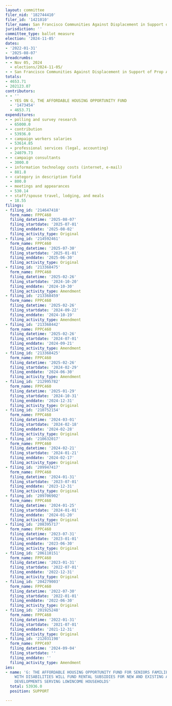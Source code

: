```yaml
---
layout: committee
filer_nid: '182744410'
filer_id: '1421010'
filer_name: San Francisco Communities Against Displacement in Support of Prop a
jurisdiction: ''
committee_type: ballot measure
election: '2024-11-05'
dates:
- '2022-01-31'
- '2025-08-07'
breadcrumbs:
- - Nov 05, 2024
  - elections/2024-11-05/
- - San Francisco Communities Against Displacement in Support of Prop A
totals:
- 4653.71
- 202123.07
contributors:
- - ''
  - YES ON G, THE AFFORDABLE HOUSING OPPORTUNITY FUND
  - '1473454'
  - 4653.71
expenditures:
- - polling and survey research
  - 65000.0
- - contribution
  - 53936.0
- - campaign workers salaries
  - 53614.85
- - professional services (legal, accounting)
  - 24079.73
- - campaign consultants
  - 3000.0
- - information technology costs (internet, e-mail)
  - 881.8
- - category in description field
  - 800.0
- - meetings and appearances
  - 530.14
- - staff/spouse travel, lodging, and meals
  - 18.55
filings:
- filing_id: '214647418'
  form_name: FPPC460
  filing_datetime: '2025-08-07'
  filing_startdate: '2025-07-01'
  filing_enddate: '2025-08-02'
  filing_activity_type: Original
- filing_id: '214592461'
  form_name: FPPC460
  filing_datetime: '2025-07-30'
  filing_startdate: '2025-01-01'
  filing_enddate: '2025-06-30'
  filing_activity_type: Original
- filing_id: '213368475'
  form_name: FPPC460
  filing_datetime: '2025-02-26'
  filing_startdate: '2024-10-20'
  filing_enddate: '2024-10-30'
  filing_activity_type: Amendment
- filing_id: '213368459'
  form_name: FPPC460
  filing_datetime: '2025-02-26'
  filing_startdate: '2024-09-22'
  filing_enddate: '2024-10-19'
  filing_activity_type: Amendment
- filing_id: '213368442'
  form_name: FPPC460
  filing_datetime: '2025-02-26'
  filing_startdate: '2024-07-01'
  filing_enddate: '2024-09-21'
  filing_activity_type: Amendment
- filing_id: '213368425'
  form_name: FPPC460
  filing_datetime: '2025-02-26'
  filing_startdate: '2024-02-29'
  filing_enddate: '2024-06-30'
  filing_activity_type: Amendment
- filing_id: '212995782'
  form_name: FPPC460
  filing_datetime: '2025-01-29'
  filing_startdate: '2024-10-31'
  filing_enddate: '2024-12-31'
  filing_activity_type: Original
- filing_id: '210752154'
  form_name: FPPC460
  filing_datetime: '2024-03-01'
  filing_startdate: '2024-02-18'
  filing_enddate: '2024-02-28'
  filing_activity_type: Original
- filing_id: '210632017'
  form_name: FPPC460
  filing_datetime: '2024-02-21'
  filing_startdate: '2024-01-21'
  filing_enddate: '2024-02-17'
  filing_activity_type: Original
- filing_id: '209947417'
  form_name: FPPC460
  filing_datetime: '2024-01-31'
  filing_startdate: '2023-07-01'
  filing_enddate: '2023-12-31'
  filing_activity_type: Original
- filing_id: '209706902'
  form_name: FPPC460
  filing_datetime: '2024-01-25'
  filing_startdate: '2024-01-01'
  filing_enddate: '2024-01-20'
  filing_activity_type: Original
- filing_id: '208395717'
  form_name: FPPC460
  filing_datetime: '2023-07-31'
  filing_startdate: '2023-01-01'
  filing_enddate: '2023-06-30'
  filing_activity_type: Original
- filing_id: '206110151'
  form_name: FPPC460
  filing_datetime: '2023-01-31'
  filing_startdate: '2022-07-01'
  filing_enddate: '2022-12-31'
  filing_activity_type: Original
- filing_id: '204279003'
  form_name: FPPC460
  filing_datetime: '2022-07-30'
  filing_startdate: '2022-01-01'
  filing_enddate: '2022-06-30'
  filing_activity_type: Original
- filing_id: '201925248'
  form_name: FPPC460
  filing_datetime: '2022-01-31'
  filing_startdate: '2021-07-01'
  filing_enddate: '2021-12-31'
  filing_activity_type: Original
- filing_id: '212031198'
  form_name: FPPC497
  filing_datetime: '2024-09-04'
  filing_startdate: ''
  filing_enddate: ''
  filing_activity_type: Amendment
ies:
- name: 'G: THE AFFORDABLE HOUSING OPPORTUNITY FUND FOR SENIORS FAMILIES AND PEOPLE
    WITH DISABILITIES WILL FUND RENTAL SUBSIDIES FOR NEW AND EXISTING AFFORDABLE HOUSING
    DEVELOPMENTS SERVING LOWINCOME HOUSEHOLDS'
  total: 53936.0
  position: SUPPORT

---
```


